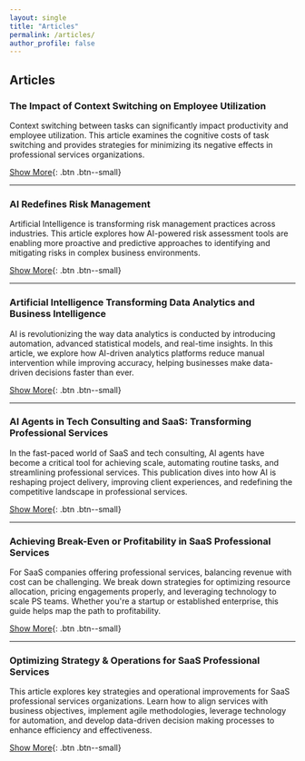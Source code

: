 ```yaml
---
layout: single
title: "Articles"
permalink: /articles/
author_profile: false
---
```


<div class="articles-container" markdown="1">

## Articles

### **The Impact of Context Switching on Employee Utilization**
Context switching between tasks can significantly impact productivity and employee utilization. This article examines the cognitive costs of task switching and provides strategies for minimizing its negative effects in professional services organizations.

[Show More](/files/The%20Impact%20of%20Context%20Switching%20on%20Employee%20Utilization.pdf){: .btn .btn--small}

---

### **AI Redefines Risk Management**
Artificial Intelligence is transforming risk management practices across industries. This article explores how AI-powered risk assessment tools are enabling more proactive and predictive approaches to identifying and mitigating risks in complex business environments.

[Show More](/files/AI%20Redefines%20Risk%20Management.pdf){: .btn .btn--small}

---

### **Artificial Intelligence Transforming Data Analytics and Business Intelligence**
AI is revolutionizing the way data analytics is conducted by introducing automation, advanced statistical models, and real-time insights. In this article, we explore how AI-driven analytics platforms reduce manual intervention while improving accuracy, helping businesses make data-driven decisions faster than ever.

[Show More](/files/Artificial%20Intelligence%20Transforming%20Data%20Analytics%20and%20Business%20Intelligence.pdf){: .btn .btn--small}

---

### **AI Agents in Tech Consulting and SaaS: Transforming Professional Services**
In the fast-paced world of SaaS and tech consulting, AI agents have become a critical tool for achieving scale, automating routine tasks, and streamlining professional services. This publication dives into how AI is reshaping project delivery, improving client experiences, and redefining the competitive landscape in professional services.

[Show More](/files/AI%20Agents%20in%20Tech%20Consulting%20and%20SaaS_%20Transforming%20Professional%20Services.pdf){: .btn .btn--small}

---

### **Achieving Break-Even or Profitability in SaaS Professional Services**
For SaaS companies offering professional services, balancing revenue with cost can be challenging. We break down strategies for optimizing resource allocation, pricing engagements properly, and leveraging technology to scale PS teams. Whether you're a startup or established enterprise, this guide helps map the path to profitability.

[Show More](/files/Achieving%20Break-Even%20or%20Profitability%20in%20SaaS%20Professional%20Services.pdf){: .btn .btn--small}

---

### **Optimizing Strategy & Operations for SaaS Professional Services**
This article explores key strategies and operational improvements for SaaS professional services organizations. Learn how to align services with business objectives, implement agile methodologies, leverage technology for automation, and develop data-driven decision making processes to enhance efficiency and effectiveness.

[Show More](/files/Optimizing%20Strategy%20&%20Operations%20for%20SaaS%20Professional%20Services.pdf){: .btn .btn--small}
</div>
